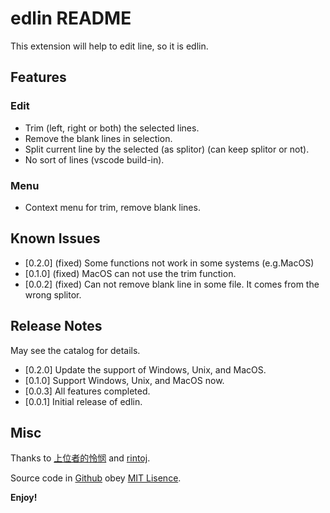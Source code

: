 # edlin README
This extension will help to edit line, so it is edlin.

## Features
### Edit
- Trim (left, right or both) the selected lines.
- Remove the blank lines in selection.
- Split current line by the selected (as splitor) (can keep splitor or not).
- No sort of lines (vscode build-in).

### Menu
- Context menu for trim, remove blank lines.

## Known Issues
[//]: # (Calling out known issues can help limit users opening duplicate issues against your extension.)
* [0.2.0] (fixed) Some functions not work in some systems (e.g.MacOS)
* [0.1.0] (fixed) MacOS can not use the trim function.
* [0.0.2] (fixed) Can not remove blank line in some file. It comes from the wrong splitor.

## Release Notes
May see the catalog for details.
 * [0.2.0] Update the support of Windows, Unix, and MacOS.
 * [0.1.0] Support Windows, Unix, and MacOS now.
 * [0.0.3] All features completed.
 * [0.0.1] Initial release of edlin.

## Misc
Thanks to [上位者的怜悯](http://www.cnblogs.com/lianmin/p/5499266.html
)
and [rintoj](https://github.com/rintoj/blank-line-organizer).

Source code in [Github](https://github.com/FengYouzheng/vscode-edlin)
obey [MIT Lisence](https://mit-license.org/).


**Enjoy!**